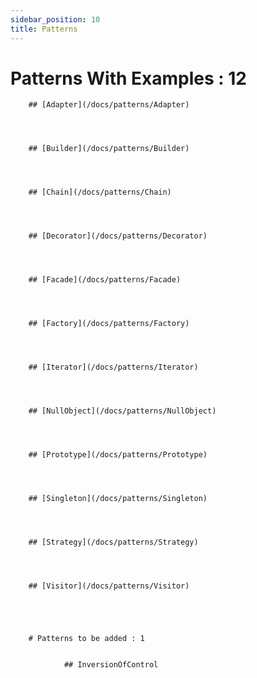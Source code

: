```yaml
---
sidebar_position: 10
title: Patterns
---
```


# Patterns With Examples :  12


        ## [Adapter](/docs/patterns/Adapter)



    
        ## [Builder](/docs/patterns/Builder)



    
        ## [Chain](/docs/patterns/Chain)



    
        ## [Decorator](/docs/patterns/Decorator)



    
        ## [Facade](/docs/patterns/Facade)



    
        ## [Factory](/docs/patterns/Factory)



    
        ## [Iterator](/docs/patterns/Iterator)



    
        ## [NullObject](/docs/patterns/NullObject)



    
        ## [Prototype](/docs/patterns/Prototype)



    
        ## [Singleton](/docs/patterns/Singleton)



    
        ## [Strategy](/docs/patterns/Strategy)



    
        ## [Visitor](/docs/patterns/Visitor)



    

        # Patterns to be added : 1


                ## InversionOfControl
                
